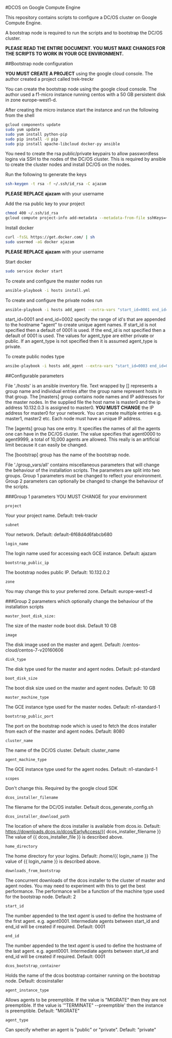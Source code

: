 #DCOS on Google Compute Engine

This repository contains scripts to configure a DC/OS cluster on Google Compute Engine.

A bootstrap node is required to run the scripts and to bootstrap the DC/OS cluster.

**PLEASE READ THE ENTIRE DOCUMENT. YOU MUST MAKE CHANGES FOR THE SCRIPTS TO WORK IN YOUR GCE ENVIRONMENT.**

##Bootstrap node configuration

**YOU MUST CREATE A PROJECT** using the google cloud console. The author created a project called trek-treckr

You can create the bootstrap node using the google cloud console. The author used a f1-micro instance running centos with a 50 GB persistent disk in 
zone europe-west1-d.

After creating the micro instance start the instance and run the following from the shell
```bash
gcloud components update
sudo yum update
sudo yum install python-pip
sudo pip install -U pip
sudo pip install apache-libcloud docker-py ansible
```

You need to create the rsa public/private keypairs to allow passwordless logins via SSH to the nodes of the DC/OS cluster. This is required by ansible to create the cluster nodes and 
install DC/OS on the nodes.

Run the following to generate the keys
```bash
ssh-keygen -t rsa -f ~/.ssh/id_rsa -C ajazam
```
**PLEASE REPLACE ajazam** with your username

Add the rsa public key to your project
```bash
chmod 400 ~/.ssh/id_rsa
gcloud compute project-info add-metadata --metadata-from-file sshKeys=~/.ssh/id_rsa.pub
```
Install docker
```bash
curl -fsSL https://get.docker.com/ | sh
sudo usermod -aG docker ajazam
```
**PLEASE REPLACE ajazam** with your username

Start docker
```bash
sudo service docker start
```
To create and configure the master nodes run
```bash
ansible-playbook -i hosts install.yml
```
To create and configure the private nodes run
```bash
ansible-playbook -i hosts add_agent --extra-vars "start_id=0001 end_id=0002 agent_type=private"
```
start_id=0001 and end_id=0002 specify the range of id's that are appended to the hostname "agent" to create unique agent names. If start_id is not specified then a default of 0001 is used. 
If the end_id is not specified then a default of 0001 is used.
The values for agent_type are either private or public. If an agent_type is not specified then it is assumed agent_type is private.

To create public nodes type
```bash
ansibe-playbook -i hosts add_agent --extra-vars "start_id=0003 end_id=0004 agent_type=public"
```
##Configurable parameters

File './hosts' is an ansible inventory file. Text wrapped by [] represents a group name and individual entries after the group name represent hosts in that group.
The [masters] group contains node names and IP addresses for the master nodes. In the supplied file the host name is master0 and the ip address 10.132.0.3 is assigned to 
master0. **YOU MUST CHANGE** the IP address for master0 for your network. You can create multiple entries e.g. master1, master2 etc. Each node must have a unique IP address.

The [agents] group has one entry. It specifies the names of all the agents one can have in the DC/OS cluster. The value specifies that agent0000 to agent9999, a 
total of 10,000 agents are allowed. This really is an artificial limit because it can easily be changed.

The [bootstrap] group has the name of the bootstrap node.

File './group_vars/all' contains miscellaneous parameters that will change the behaviour of the installation scripts. The parameters are split into two groups. Group 1 parameters must be changed to reflect your environment. Group 2 parameters can optionally be changed to change the behaviour of the scripts.

###Group 1 parameters YOU MUST CHANGE for your environment

```text
project
```
Your your project name. Default: trek-trackr

```text
subnet
```
Your network. Default: default-6f68d4d6fabcb680

```text
login_name
```
The login name used for accessing each GCE instance. Default: ajazam

```text
bootstrap_public_ip
```
The bootstrap nodes public IP. Default: 10.132.0.2

```text
zone
```
You may change this to your preferred zone. Default: europe-west1-d


###Group 2 parameters which optionally change the behaviour of the installation scripts

```text
master_boot_disk_size:
```
The size of the master node boot disk. Default 10 GB

```text
image
```
The disk image used on the master and agent. Default: /centos-cloud/centos-7-v20160606

```text
disk_type
```
The disk type used for the master and agent nodes. Default: pd-standard

```text
boot_disk_size
```
The boot disk size used on the master and agent nodes. Default: 10 GB

```text
master_machine_type
```
The GCE instance type used for the master nodes. Default: n1-standard-1

```text
bootstrap_public_port
```
The port on the bootstrap node which is used to fetch the dcos installer from each of the master and agent nodes. Default: 8080

```text
cluster_name
```
The name of the DC/OS cluster. Default: cluster_name

```text
agent_machine_type
```
The GCE instance type used for the agent nodes. Default: n1-standard-1

```text
scopes
```
Don't change this. Required by the google cloud SDK

```text
dcos_installer_filename
```
The filename for the DC/OS installer. Default dcos_generate_config.sh

```text
dcos_installer_download_path
```
The location of where the dcos installer is available from dcos.io. Default: https://downloads.dcos.io/dcos/EarlyAccess/{{ dcos_installer_filename }} The value of {{ dcos_installer_file }} is described above.

```text
home_directory
```
The home directory for your logins. Default: /home/{{ login_name }} The value of {{ login_name }} is described above.

```text
downloads_from_bootstrap
```
The concurrent downloads of the dcos installer to the cluster of master and agent nodes. You may need to experiment with this to get the best performance. The performance will be a function of the machine type used for the bootstrap node. Default: 2

```text
start_id
```
The number appended to the text *agent* is used to define the hostname of the first agent. e.g. agent0001. Intermediate agents between start_id and end_id will be created if required. Default: 0001

```text
end_id
```
The number appended to the text *agent* is used to define the hostname of the last agent. e.g. agent0001. Intermediate agents between start_id and end_id will be created if required. Default: 0001

```text
dcos_bootstrap_container
```
Holds the name of the dcos bootstrap container running on the bootstrap node. Default: dcosinstaller

```text
agent_instance_type
```
Allows agents to be preemptible. If the value is "MIGRATE" then they are not preemptible. If the value is '"TERMINATE" --preemptible' then the instance is preemptible. Default: "MIGRATE"

```text
agent_type
```
Can specify whether an agent is "public" or "private". Default: "private"
